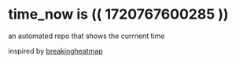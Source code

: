 # time_now is (( 1720767600285 ))

an automated repo that shows the currnent time

inspired by [breakingheatmap](https://github.com/breakingheatmap/breakingheatmap)